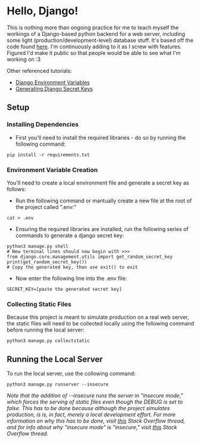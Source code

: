 # Hello, Django!

This is nothing more than ongoing practice for me to teach myself the workings of a Django-based python backend for a web server, including some light (production/development-level) database stuff. It's based off the code found [here](https://code.visualstudio.com/docs/python/tutorial-django). I'm continuously adding to it as I screw with features. Figured I'd make it public so that people would be able to see what I'm working on :3

Other referenced tutorials:

- [Django Environment Variables](https://codinggear.blog/django-environment-variables/)
- [Generating Django Secret Keys](https://codinggear.blog/django-generate-secret-key/)

## Setup

### Installing Dependencies

- First you'll need to install the required libraries - do so by running the following command:

``` {.sh}
pip install -r requirements.txt
```

### Environment Variable Creation

You'll need to create a local environment file and generate a secret key as follows:

- Run the following command or mantually create a new file at the root of the project called ".env:"

```{.sh}
cat > .env
```

- Ensuring the required libraries are installed, run the following series of commands to generate a django secret key:

```{.sh}
python3 manage.py shell
# New terminal lines should now begin with >>> 
from django.core.management.utils import get_random_secret_key
print(get_random_secret_key())
# Copy the generated key, then use exit() to exit
```

- Now enter the following line into the .env file:

```{.py}
SECRET_KEY=[paste the generated secret key]
```

### Collecting Static Files

Because this project is meant to simulate production on a real web server, the static files will need to be collected locally using the following command before running the local server:

```{.sh}
python3 manage.py collectstatic
```

## Running the Local Server

To run the local server, use the collowing command:

```{.sh}
python3 manage.py runserver --insecure
```

_Note that the addition of --insecure runs the server in "insecure mode," which forces the serving of static files even though the DEBUG is set to false. This has to be done because although the project simulates production, is is, in fact, merely a local development effort. For more information on why this has to be done, visit [this](https://stackoverflow.com/questions/5836674/why-does-debug-false-setting-make-my-django-static-files-access-fail) Stack Overflow thread, and for info about why "insecure mode" is "insecure," visit [this](https://stackoverflow.com/questions/31097333/why-is-serving-static-files-insecure/31097709#31097709) Stack Overflow thread._
